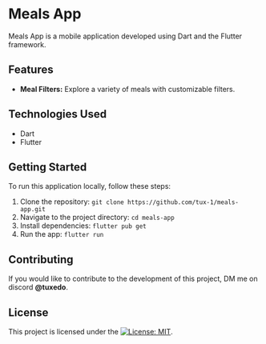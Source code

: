 # Meals App

Meals App is a mobile application developed using Dart and the Flutter framework.

## Features

- **Meal Filters:** Explore a variety of meals with customizable filters.

## Technologies Used

- Dart
- Flutter

## Getting Started

To run this application locally, follow these steps:

1. Clone the repository: `git clone https://github.com/tux-1/meals-app.git`
2. Navigate to the project directory: `cd meals-app`
3. Install dependencies: `flutter pub get`
4. Run the app: `flutter run`

## Contributing

If you would like to contribute to the development of this project, DM me on discord **@tuxedo**.

## License

This project is licensed under the [![License: MIT](https://img.shields.io/badge/License-MIT-yellow.svg)](https://opensource.org/licenses/MIT).
